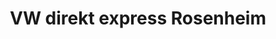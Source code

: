 ---
title: "VW direkt express Rosenheim"
url: /rosenheim/vw-direkt-express-rosenheim/
shop: Autohaus
---